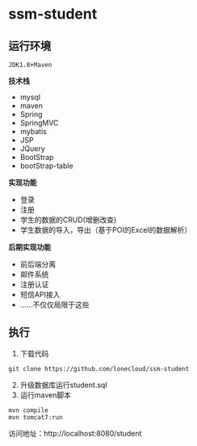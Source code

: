 # ssm-student

## 运行环境

    JDK1.8+Maven

**技术栈**
- mysql
- maven
- Spring
- SpringMVC
- mybatis
- JSP
- JQuery
- BootStrap
- bootStrap-table

**实现功能**
- 登录
- 注册
- 学生的数据的CRUD(增删改查)
- 学生数据的导入，导出（基于POI的Excel的数据解析）

**后期实现功能**

- 前后端分离
- 邮件系统
- 注册认证
- 短信API接入
- ......不仅仅局限于这些

## 执行

1. 下载代码
```shell
git clone https://github.com/lonecloud/ssm-student
```
2. 升级数据库运行student.sql
3. 运行maven脚本
```shell
mvn compile
mvn tomcat7:run
```
访问地址：http://localhost:8080/student


